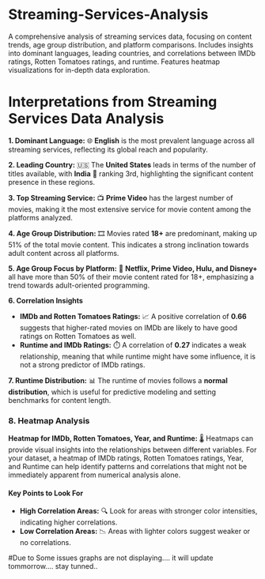 # Streaming-Services-Analysis
 A comprehensive analysis of streaming services data, focusing on content trends, age group distribution, and platform comparisons. Includes insights into dominant languages, leading countries, and correlations between IMDb ratings, Rotten Tomatoes ratings, and runtime. Features heatmap visualizations for in-depth data exploration.

# **Interpretations from Streaming Services Data Analysis**

**1. Dominant Language:** 🌐 **English** is the most prevalent language across all streaming services, reflecting its global reach and popularity.

**2. Leading Country:** 🇺🇸 The **United States** leads in terms of the number of titles available, with **India** 💚 ranking 3rd, highlighting the significant content presence in these regions.

**3. Top Streaming Service:** 📺 **Prime Video** has the largest number of movies, making it the most extensive service for movie content among the platforms analyzed.

**4. Age Group Distribution:** 🎞️ Movies rated **18+** are predominant, making up 51% of the total movie content. This indicates a strong inclination towards adult content across all platforms.

**5. Age Group Focus by Platform:** 🔞 **Netflix, Prime Video, Hulu, and Disney+** all have more than 50% of their movie content rated for 18+, emphasizing a trend towards adult-oriented programming.

**6. Correlation Insights**
- **IMDb and Rotten Tomatoes Ratings:** 📈 A positive correlation of **0.66** suggests that higher-rated movies on IMDb are likely to have good ratings on Rotten Tomatoes as well.
- **Runtime and IMDb Ratings:** ⏱️ A correlation of **0.27** indicates a weak relationship, meaning that while runtime might have some influence, it is not a strong predictor of IMDb ratings.

**7. Runtime Distribution:** 📊 The runtime of movies follows a **normal distribution**, which is useful for predictive modeling and setting benchmarks for content length.

### **8. Heatmap Analysis**

**Heatmap for IMDb, Rotten Tomatoes, Year, and Runtime:** 🌡️ Heatmaps can provide visual insights into the relationships between different variables. For your dataset, a heatmap of IMDb ratings, Rotten Tomatoes ratings, Year, and Runtime can help identify patterns and correlations that might not be immediately apparent from numerical analysis alone.

#### **Key Points to Look For**
- **High Correlation Areas:** 🔍 Look for areas with stronger color intensities, indicating higher correlations.
- **Low Correlation Areas:** 📉 Areas with lighter colors suggest weaker or no correlations.



#Due to Some issues graphs are not displaying.... it will update tommorrow.... stay tunned..
